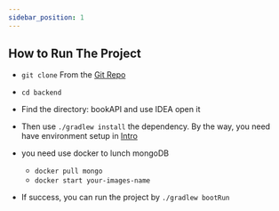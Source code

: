 ```yaml
---
sidebar_position: 1
---
```


## How to Run The Project

- `git clone` From the [Git Repo](https://github.com/quennelorg/bookManagement)

- `cd backend`
- Find the directory: bookAPI and use IDEA open it
- Then use `./gradlew install` the dependency. By the way, you need have environment setup in [Intro](/docs/intro)
- you need use docker to lunch mongoDB 
  - `docker pull mongo`
  - `docker start your-images-name`
- If success, you can run the project by `./gradlew bootRun`